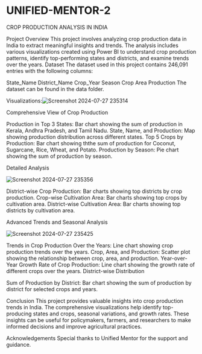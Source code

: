 # UNIFIED-MENTOR-2
CROP PRODUCTION ANALYSIS IN INDIA

Project Overview
This project involves analyzing crop production data in India to extract meaningful insights and trends. The analysis includes various visualizations created using Power BI to understand crop production patterns, identify top-performing states and districts, and examine trends over the years.
Dataset
The dataset used in this project contains 246,091 entries with the following columns:

State_Name
District_Name
Crop_Year
Season
Crop
Area
Production
The dataset can be found in the data folder.

Visualizations:![Screenshot 2024-07-27 235314](https://github.com/user-attachments/assets/9362e87b-8b4b-4522-ab60-a2d1d4b09a47)


Comprehensive View of Crop Production

Production in Top 3 States: Bar chart showing the sum of production in Kerala, Andhra Pradesh, and Tamil Nadu.
State, Name, and Production: Map showing production distribution across different states.
Top 5 Crops by Production: Bar chart showing ththe sum of production for Coconut, Sugarcane, Rice, Wheat, and Potato.
Production by Season: Pie chart showing the sum of production by season.

Detailed Analysis

![Screenshot 2024-07-27 235356](https://github.com/user-attachments/assets/c7edd132-04e8-4c5f-926f-8ce7e1234f93)

District-wise Crop Production: Bar charts showing top districts by crop production.
Crop-wise Cultivation Area: Bar charts showing top crops by cultivation area.
District-wise Cultivation Area: Bar charts showing top districts by cultivation area.

Advanced Trends and Seasonal Analysis


![Screenshot 2024-07-27 235425](https://github.com/user-attachments/assets/e3938301-6877-4f0f-a8de-72305d86f718)


Trends in Crop Production Over the Years: Line chart showing crop production trends over the years.
Crop, Area, and Production: Scatter plot showing the relationship between crop, area, and production.
Year-over-Year Growth Rate of Crop Production: Line chart showing the growth rate of different crops over the years.
District-wise Distribution

Sum of Production by District: Bar chart showing the sum of production by district for selected crops and years.

Conclusion
This project provides valuable insights into crop production trends in India. The comprehensive visualizations help identify top-producing states and crops, seasonal variations, and growth rates. These insights can be useful for policymakers, farmers, and researchers to make informed decisions and improve agricultural practices.

Acknowledgements
Special thanks to Unified Mentor for the support and guidance.

